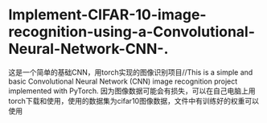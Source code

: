 # Implement-CIFAR-10-image-recognition-using-a-Convolutional-Neural-Network-CNN-.
这是一个简单的基础CNN，用torch实现的图像识别项目//This is a simple and basic Convolutional Neural Network (CNN) image recognition project implemented with PyTorch.
因为图像数据可能会有损失，可以在自己电脑上用torch下载和使用，使用的数据集为cifar10图像数据，文件中有训练好的权重可以使用

